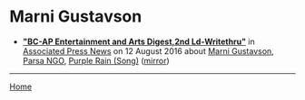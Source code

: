 # Marni Gustavson

 - [**"BC-AP Entertainment and Arts Digest,2nd Ld-Writethru"**](https://apnews.com/235fd3646e154869b87829ee9f66a03e) in [Associated Press News](https://apnews.com/) on 12 August 2016 about [Marni Gustavson](../../topics/marni-gustavson/index.md), [Parsa NGO](../../topics/parsa-ngo/index.md), [Purple Rain (Song)](../../topics/song/purple-rain/index.md) ([mirror](https://web.archive.org/web/*/https://apnews.com/235fd3646e154869b87829ee9f66a03e))

----

[Home](../)
